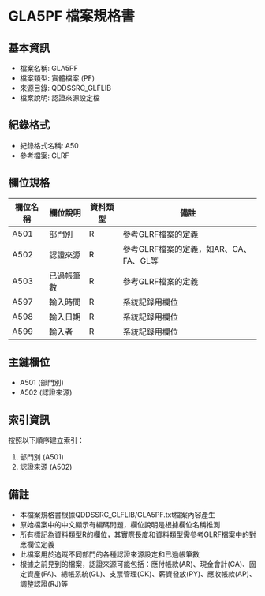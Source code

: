 # GLA5PF 檔案規格書

## 基本資訊
- 檔案名稱: GLA5PF
- 檔案類型: 實體檔案 (PF)
- 來源目錄: QDDSSRC_GLFLIB
- 檔案說明: 認證來源設定檔

## 紀錄格式
- 紀錄格式名稱: A50
- 參考檔案: GLRF

## 欄位規格

| 欄位名稱 | 欄位說明 | 資料類型 | 備註 |
|---------|---------|---------|------|
| A501 | 部門別 | R | 參考GLRF檔案的定義 |
| A502 | 認證來源 | R | 參考GLRF檔案的定義，如AR、CA、FA、GL等 |
| A503 | 已過帳筆數 | R | 參考GLRF檔案的定義 |
| A597 | 輸入時間 | R | 系統記錄用欄位 |
| A598 | 輸入日期 | R | 系統記錄用欄位 |
| A599 | 輸入者 | R | 系統記錄用欄位 |

## 主鍵欄位
- A501 (部門別)
- A502 (認證來源)

## 索引資訊
按照以下順序建立索引：
1. 部門別 (A501)
2. 認證來源 (A502)

## 備註
- 本檔案規格書根據QDDSSRC_GLFLIB/GLA5PF.txt檔案內容產生
- 原始檔案中的中文顯示有編碼問題，欄位說明是根據欄位名稱推測
- 所有標記為資料類型R的欄位，其實際長度和資料類型需參考GLRF檔案中的對應欄位定義
- 此檔案用於追蹤不同部門的各種認證來源設定和已過帳筆數
- 根據之前見到的檔案，認證來源可能包括：應付帳款(AR)、現金會計(CA)、固定資產(FA)、總帳系統(GL)、支票管理(CK)、薪資發放(PY)、應收帳款(AP)、調整認證(RJ)等 